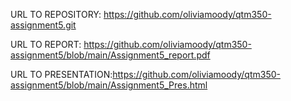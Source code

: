 URL TO REPOSITORY:
https://github.com/oliviamoody/qtm350-assignment5.git

URL TO REPORT:
https://github.com/oliviamoody/qtm350-assignment5/blob/main/Assignment5_report.pdf

URL TO PRESENTATION:https://github.com/oliviamoody/qtm350-assignment5/blob/main/Assignment5_Pres.html
